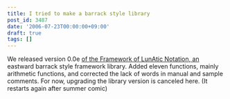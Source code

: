```yaml
---
title: I tried to make a barrack style library
post_id: 3487
date: '2006-07-23T00:00:00+09:00'
draft: true
tags: []
---
```


We released version 0.0e [of the Framework of LunAtic Notation, an](https://danmaq.com/tag/flan) eastward barrack style framework library. Added eleven functions, mainly arithmetic functions, and corrected the lack of words in manual and sample comments. For now, upgrading the library version is canceled here. (It restarts again after summer comic)

